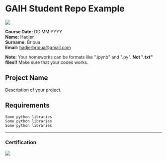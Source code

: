 # GAIH Student Repo Example
![](img/newlogo.png)

**Course Date:** DD.MM.YYYY  
**Name:** Hadjer  
**Surname:** Brioua  
**Email:** hadjerbrioua@gmail.com  

**Note:** Your homeworks can be formats like ".ipynb" and ".py". **Not ".txt" files!!** Make sure that your codes works.  

## Project Name
Description of your project.

## Requirements
```
Some python libraries
Some python libraries
Some python libraries
```
---

### Certification
![](img/TopLearnerCertificate.png)


